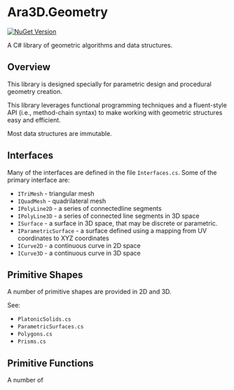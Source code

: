 ﻿#  Ara3D.Geometry

[![NuGet Version](https://img.shields.io/nuget/v/Ara3D.Geometry)](https://www.nuget.org/packages/Ara3D.Geometry)

A C# library of geometric algorithms and data structures. 

## Overview

This library is designed specially for parametric design and procedural geometry creation. 

This library leverages functional programming techniques and a fluent-style API (i.e., method-chain syntax)
to make working with geometric structures easy and efficient. 

Most data structures are immutable. 

## Interfaces

Many of the interfaces are defined in the file `Interfaces.cs`. Some of the primary interface are:

* `ITriMesh` - triangular mesh
* `IQuadMesh` - quadrilateral mesh
* `IPolyLine2D` - a series of connectedline segments 
* `IPolyLine3D` - a series of connected line segments in 3D space
* `ISurface` - a surface in 3D space, that may be discrete or parametric.
* `IParametricSurface` - a surface defined using a mapping from UV coordinates to XYZ coordinates
* `ICurve2D` - a continuous curve in 2D space 
* `ICurve3D` - a continuous curve in 3D space

## Primitive Shapes

A number of primitive shapes are provided in 2D and 3D.

See:

* `PlatonicSolids.cs`
* `ParametricSurfaces.cs`
* `Polygons.cs`
* `Prisms.cs`

## Primitive Functions 

A number of 